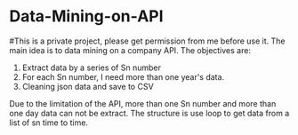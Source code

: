 # Data-Mining-on-API

#This is a private project, please get permission from me before use it.
The main idea is to data mining on a company API. 
The objectives are: 
1.  Extract data by a series of Sn number
2.  For each Sn number, I need more than one year's data.
3.  Cleaning json data and save to CSV

Due to the limitation of the API, more than one Sn number and more than one day data can not be extract.
The structure is use loop to get data from a list of sn time to time. 
